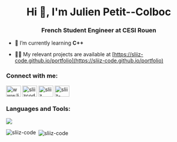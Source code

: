 <h1 align="center">Hi 👋, I'm Julien Petit--Colboc</h1>
<h3 align="center">French Student Engineer at CESI Rouen</h3>

- 🌱 I’m currently learning **C++**

- 👨‍💻 My relevant projects are available at [https://sliiz-code.github.io/portfolio](https://sliiz-code.github.io/portfolio)

<h3 align="left">Connect with me:</h3>
<p align="left">
<a href="https://linkedin.com/in/julien-petit-colboc" target="blank"><img align="center" src="https://raw.githubusercontent.com/rahuldkjain/github-profile-readme-generator/master/src/images/icons/Social/linked-in-alt.svg" alt="www.linkedin.com/in/julien-petit-colboc" height="30" width="40" /></a>
<a href="https://kaggle.com/sliizcode" target="blank"><img align="center" src="https://raw.githubusercontent.com/rahuldkjain/github-profile-readme-generator/master/src/images/icons/Social/kaggle.svg" alt="sliizcode" height="30" width="40" /></a>
<a href="https://www.hackerrank.com/sliiz" target="blank"><img align="center" src="https://raw.githubusercontent.com/rahuldkjain/github-profile-readme-generator/master/src/images/icons/Social/hackerrank.svg" alt="sliiz" height="30" width="40" /></a>
<a href="https://www.leetcode.com/sliiz-code" target="blank"><img align="center" src="https://raw.githubusercontent.com/rahuldkjain/github-profile-readme-generator/master/src/images/icons/Social/leet-code.svg" alt="sliiz-code" height="30" width="40" /></a>
</p>

<h3 align="left">Languages and Tools:</h3>
<img src="https://skillicons.dev/icons?i=c,cpp,python,anaconda,sklearn,flutter,dart,html,css,js,arduino,docker,figma,blender,ae,pr,ps">

<p><img align="left" src="https://github-readme-stats.vercel.app/api/top-langs?username=sliiz-code&show_icons=true&locale=en&layout=compact" alt="sliiz-code" /></p>

<p>&nbsp;<img align="center" src="https://github-readme-stats.vercel.app/api?username=sliiz-code&show_icons=true&locale=en" alt="sliiz-code" /></p>
